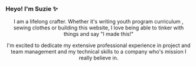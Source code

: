 ### Heyo! I'm Suzie ✨
<div align="center">
I am a lifelong crafter. Whether it's writing youth program curriculum , sewing clothes or building this website, I love being able to tinker with things and say "I made this!" 

I'm excited to dedicate my extensive professional experience in project and team management and my technical skills to a company who's mission I really believe in. 
</div>
<!--
**suzkiee/suzkiee** is a ✨ _special_ ✨ repository because its `README.md` (this file) appears on your GitHub profile.

Here are some ideas to get you started:

- 🔭 I’m currently working on ...
- 🌱 I’m currently learning ...
- 👯 I’m looking to collaborate on ...
- 🤔 I’m looking for help with ...
- 💬 Ask me about ...
- 📫 How to reach me: ...
- 😄 Pronouns: ...
- ⚡ Fun fact: ...
-->
<div align="center">
  <a href="https://github.com/suzkiee">
     <img align="center" display="inline-block" src="https://github-readme-stats.vercel.app/api?username=suzkiee&show_icons=true&theme=radical" />
  </a>
</div></br>
<div align="center">
<a href="https://github.com/suzkiee">
  <img align="center" display="inline-block" src="https://github-readme-stats.anuraghazra1.vercel.app/api/top-langs/?username=SUZKIEE&layout=compact&theme=radical" />
</a>
 </div>
